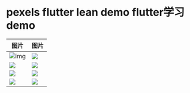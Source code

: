 # pexels flutter lean demo flutter学习demo

| 图片 | 图片 |
| ---- | ---- |
| ![img](readme_image/main_page.png)     |   ![](/readme_image/main_page_full.png)   |
| ![](/readme_image/search_page_null.png)   |   ![](/readme_image/search_page_cat.png)   |
| ![](/readme_image/search_page_cat_full.png)    |  ![](/readme_image/collection_page.png)    |
| ![](/readme_image/collection_photo.png)   |   ![](/readme_image/setting_page.png)   |



